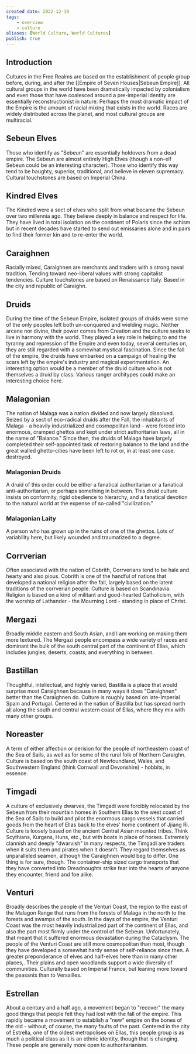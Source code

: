 ```yaml
---
created date: 2022-12-19
tags:
	- overview
	- culture
aliases: [World Culture, World Cultures]
publish: true
---
```

## Introduction

Cultures in the Free Realms are based on the establishment of people group before, during, and after the [[Empire of Seven Houses|Sebeun Empire]]. All cultural groups in the world have been dramatically impacted by colonialism and even those that have coalesced around a pre-imperial identity are essentially reconstructionist in nature. Perhaps the most dramatic impact of the Empire is the amount of racial mixing that exists in the world. Races are widely distributed across the planet, and most cultural groups are multiracial.

## Sebeun Elves

Those who identify as "Sebeun" are essentially holdovers from a dead empire. The Sebeun are almost entirely High Elves (though a non-elf Sebeun could be an interesting character). Those who identify this way tend to be haughty, superior, traditional, and believe in eleven supremacy. Cultural touchstones are based on Imperial China.

## Kindred Elves

The Kindred were a sect of elves who split from what became the Sebeun over two millennia ago. They believe deeply in balance and respect for life. They have lived in total isolation on the continent of Polaris since the schism but in recent decades have started to send out emissaries alone and in pairs to find their former kin and to re-enter the world.

## Caraighnen

Racially mixed, Caraighnen are merchants and traders with a strong naval tradition. Tending toward neo-liberal values with strong capitalist tendencies. Culture touchstones are based on Renaissance Italy. Based in the city and republic of Caraighn.

## Druids

During the time of the Sebeun Empire, isolated groups of druids were some of the only peoples left both un-conquered and wielding magic. Neither arcane nor divine, their power comes from Creation and the culture seeks to live in harmony with the world. They played a key role in helping to end the tyranny and repression of the Empire and even today, several centuries on, they are still regarded with a somewhat mystical fascination. Since the fall of the empire, the druids have embarked on a campaign of healing the scars left by the empire's industry and magical experimentation. An interesting option would be a member of the druid culture who is not themselves a druid by class. Various ranger architypes could make an interesting choice here.

## Malagonian

The nation of Malaga was a nation divided and now largely dissolved. Seized by a sect of eco-radical druids after the Fall, the inhabitants of Malaga - a heavily industrialized and cosmopolitan land - were forced into enormous, cramped ghettos and kept under strict authoritarian laws, all in the name of "Balance." Since then, the druids of Malaga have largely completed their self-appointed task of restoring balance to the land and the great walled ghetto-cities have been left to rot or, in at least one case, destroyed.

### Malagonian Druids

A druid of this order could be either a fanatical authoritarian or a fanatical anti-authoritarian, or perhaps something in between. This druid culture insists on conformity, rigid obedience to hierarchy, and a fanatical devotion to the natural world at the expense of so-called "civilization."

### Malagonian Laity

A person who has grown up in the ruins of one of the ghettos. Lots of variability here, but likely wounded and traumatized to a degree.

## Corrverian

Often associated with the nation of Cobrith, Corrverians tend to be hale and hearty and also pious. Cobrith is one of the handful of nations that developed a national religion after the fall, largely based on the latent traditions of the corrverian people. Culture is based on Scandinavia. Religion is based on a kind of militant and good-hearted Catholicism, with the worship of Lathander -  the Mourning Lord - standing in place of Christ.

## Mergazi

Broadly middle eastern and South Asian, and I am working on making them more textured. The Mergazi people encompass a wide variety of races and dominant the bulk of the south central part of the continent of Ellas, which includes jungles, deserts, coasts, and everything in between.

## Bastillan

Thoughtful, intellectual, and highly varied, Bastilla is a place that would surprise most Caraighnen because in many ways it does "Caraighnen" better than the Caraighnen do. Culture is roughly based on late-Imperial Spain and Portugal. Centered in the nation of Bastilla but has spread north all along the south and central western coast of Ellas, where they mix with many other groups.

## Noreaster

A term of either affection or derision for the people of northeastern coast of the Sea of Sails, as well as for some of the rural folk of Northern Caraighn. Culture is based on the south coast of Newfoundland, Wales, and Southwestern England (think Cornwall and Devonshire) - hobbits, in essence.

## Timgadi

A culture of exclusively dwarves, the Timgadi were forcibly relocated by the Sebeun from their mountain homes in Southern Ellas to the west coast of the Sea of Sails to build and pilot the enormous cargo vessels that carried goods from the heart of Ellas back to the elves' home continent of Jjiang Ri. Culture is loosely based on the ancient Central Asian mounted tribes. Think Scythians, Kurgans, Huns, etc., but with boats in place of horses. Extremely clannish and deeply "dwarvish" in many respects, the Timgadi are traders when it suits them and pirates when it doesn't. They regard themselves as unparalleled seamen, although the Caraighnen would beg to differ. One thing is for sure, though. The container-ship sized cargo transports that they have converted into Dreadnoughts strike fear into the hearts of anyone they encounter, friend and foe alike.

## Venturi

Broadly describes the people of the Venturi Coast, the region to the east of the Malagon Range that runs from the forests of Malaga in the north to the forests and swamps of the south. In the days of the empire, the Venturi Coast was the most heavily industrialized part of the continent of Ellas, and also the part most firmly under the control of the Sebeun. Unfortunately, that meant that it suffered enormous devastation during the Cataclysm. The people of the Venturi Coast are still more cosmopolitan than most, though they have developed a somewhat hardy sense of self-reliance since then. A greater preponderance of elves and half-elves here than in many other places,. Their plains and open woodlands support a wide diversity of communities. Culturally based on Imperial France, but leaning more toward the peasants than to Versailles.

## Estrellan

About a century and a half ago, a movement began to "recover" the many good things that people felt they had lost with the fall of the empire. This rapidly became a movement to establish a "new" empire on the bones of the old - without, of course, the many faults of the past. Centered in the city of Estrella, one of the oldest metropolises on Ellas, this people group is as much a political class as it is an ethnic identity, though that is changing. These people are generally more open to authoritarianism.